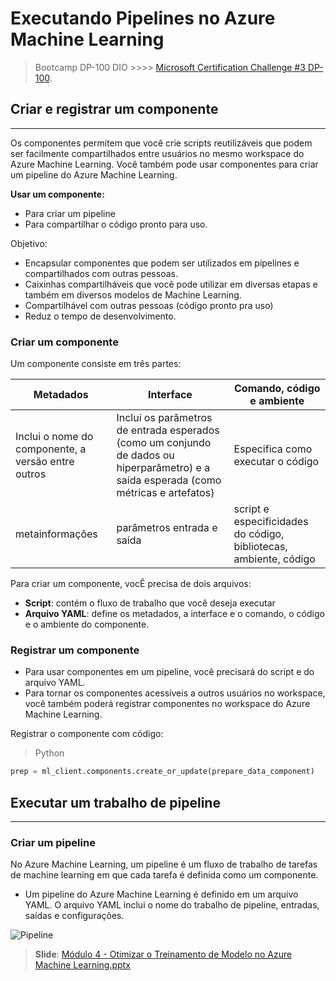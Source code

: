 # Executando Pipelines no Azure Machine Learning

> Bootcamp DP-100 DIO  >>>> [Microsoft Certification Challenge #3 DP-100](https://web.dio.me/track/d5adf7bc-330f-4c81-adc1-cac7e65bb151).

## Criar e registrar um componente
---
Os componentes permitem que você crie scripts reutilizáveis que podem ser facilmente compartilhados entre usuários no mesmo workspace do Azure Machine Learning. Você também pode usar componentes para criar um pipeline do Azure Machine Learning. 

**Usar um componente:**

* Para criar um pipeline
* Para compartilhar o código pronto para uso.

Objetivo:
* Encapsular componentes que podem ser utilizados em pipelines e compartilhados com outras pessoas.
* Caixinhas compartilháveis que você pode utilizar em diversas etapas e também em diversos modelos de Machine Learning.
* Compartilhável com outras pessoas (código pronto pra uso)
* Reduz o tempo de desenvolvimento.

### Criar um componente

Um componente consiste em três partes: 

|Metadados|Interface|Comando, código e ambiente|
|---|---|---|
|Inclui o nome do componente, a versão entre outros|Inclui os parâmetros de entrada esperados (como um conjundo de dados ou hiperparâmetro) e a saída esperada (como métricas e artefatos)|Especifica como executar o código|
|metainformações|parâmetros entrada e saída|script e especificidades do código, bibliotecas, ambiente, código|

Para criar um componente, vocÊ precisa de dois arquivos:
* **Script**: contém o fluxo de trabalho que você deseja executar
* **Arquivo YAML**: define os metadados, a interface e o comando, o código e o ambiente do componente.


### Registrar um componente
* Para usar componentes em um pipeline, você precisará do script e do arquivo YAML.
* Para tornar os componentes acessíveis a outros usuários no workspace, você também poderá registrar componentes no workspace do Azure Machine Learning.

Registrar o componente com código:
> Python
```py
prep = ml_client.components.create_or_update(prepare_data_component)
```

## Executar um trabalho de pipeline
---

### Criar um pipeline

No Azure Machine Learning, um pipeline é um fluxo de trabalho de tarefas de machine learning em que cada tarefa é definida como um componente.

* Um pipeline do Azure Machine Learning é definido em um arquivo YAML. O arquivo YAML inclui o nome do trabalho de pipeline, entradas, saídas e configurações.

![Pipeline](https://ibb.co/twnMCg3d)

> **Slide**: [Módulo 4 - Otimizar o Treinamento de Modelo no Azure Machine Learning.pptx](https://web.dio.me/track/microsoft-certification-challenge-dp-100/course/bde0670f-6dcd-4b34-91ae-d3d6acf8f744/learning/f4ac0ff8-4ae8-40a1-9b97-44bb572965ad?autoplay=1&back=%2Ftrack%2Fmicrosoft-certification-challenge-dp-100#:~:text=Slide%3A%C2%A0M%C3%B3dulo%204%20%2D%20Otimizar%20o%20Treinamento%20de%20Modelo%20no%20Azure%20Machine%20Learning.pptx)
